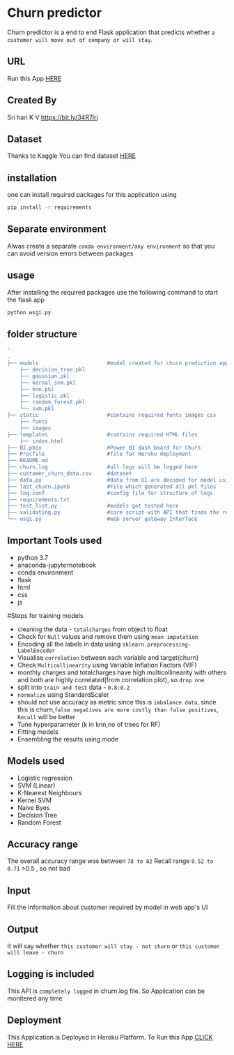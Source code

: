 # Churn predictor
Churn predictor is a end to end Flask application that predicts whether `a customer will move out of company or will stay`.

## URL
Run this App [HERE](https://churn--predic.herokuapp.com/)

Created By
----------
Sri hari K V
https://bit.ly/34R7lrj

## Dataset
Thanks to Kaggle
You can find dataset [HERE](https://www.kaggle.com/blastchar/telco-customer-churn)

## installation
one can install required packages for this application using 
```bash
pip install -r requirements
```
## Separate environment
Alwas create a separate `conda environment/any environment` so that you can avoid version errors between packages

## usage
After installing the required packages use the following command to start the flask app
```bash
python wsgi.py
```

## folder structure
```bash
'
.
├── models                      #model created for churn prediction application
    ├── decision_tree.pkl
    ├── gaussian.pkl
    ├── kernal_svm.pkl
    ├── knn.pkl
    ├── logistic.pkl
    ├── random_forest.pkl
    └── svm.pkl
├── static                      #contains required fonts images css 
    ├── fonts
    ├── images
├── templates                   #contains required HTML files
    ├── index.html
├── BI.pbix                     #Power BI dash board for Churn 
├── Procfile                    #file for Heroku deployment
├── README.md
├── churn.log                   #all logs will be logged here
├── customer_churn_data.csv     #dataset
├── data.py                     #data from UI are decoded for model using this
├── last_churn.ipynb            #File which generated all pkl files
├── log.conf                    #config file for structure of logs
├── requirements.txt
├── test_list.py                #models got tested here
├── validating.py               #core script with API that finds the result
└── wsgi.py                     #web server gateway Interface
```

## Important Tools used
* python 3.7
* anaconda-jupyternotebook
* conda environment
* flask
* html
* css
* js

#Steps for training models
* cleaning the data - `totalcharges` from object to float
* Check for `Null` values and remove them using `mean imputation`
* Encoding all the labels in data using `sklearn.preprocessing-LabelEncoder`
* Visualise `correlation` between each variable and target(churn)
* Check `Multicollinearity` using Variable Inflation Factors (VIF)
* monthly charges and totalcharges have high multicollinearity with others and both are highly correlated(from correlation plot), so `drop one`
* split into `train and test` data - `0.8:0.2`
* `normalize` using StandardScaler
* should not use accuracy as metric since this is `imbalance data`, since this is churn,`false negatives are more costly than false positives`, `Recall` will be better
* Tune hyperparameter (k in knn,no of trees for RF)
* Fitting models
* Ensembling the results using mode

## Models used
* Logistic regression
* SVM (Linear)
* K-Nearest Neighbours
* Kernel SVM
* Naive Byes
* Decision Tree
* Random Forest

## Accuracy range
The overall accuracy range was between `78 to 82`
Recall range `0.52 to 0.71` >0.5 , so not bad 

## Input 
Fill the Information about customer required by model in web app's UI

## Output
It will say whether
    `this customer will stay - not churn`
                or
    `this customer will leave - churn`

Logging is included
-------------------
This API is `completely logged` in churn.log file. So Application can be monitered any time

## Deployment
This Application is Deployed in Heroku Platform. 
To Run this App [CLICK HERE](https://churn--predic.herokuapp.com/)
